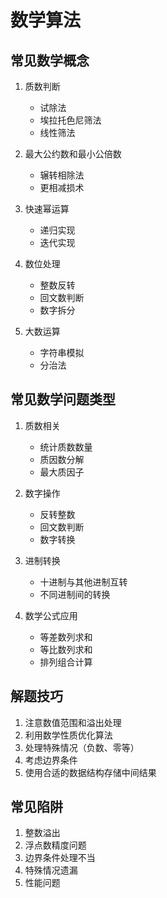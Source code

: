 # 数学算法

## 常见数学概念
1. 质数判断
   - 试除法
   - 埃拉托色尼筛法
   - 线性筛法

2. 最大公约数和最小公倍数
   - 辗转相除法
   - 更相减损术

3. 快速幂运算
   - 递归实现
   - 迭代实现

4. 数位处理
   - 整数反转
   - 回文数判断
   - 数字拆分

5. 大数运算
   - 字符串模拟
   - 分治法

## 常见数学问题类型
1. 质数相关
   - 统计质数数量
   - 质因数分解
   - 最大质因子

2. 数字操作
   - 反转整数
   - 回文数判断
   - 数字转换

3. 进制转换
   - 十进制与其他进制互转
   - 不同进制间的转换

4. 数学公式应用
   - 等差数列求和
   - 等比数列求和
   - 排列组合计算

## 解题技巧
1. 注意数值范围和溢出处理
2. 利用数学性质优化算法
3. 处理特殊情况（负数、零等）
4. 考虑边界条件
5. 使用合适的数据结构存储中间结果

## 常见陷阱
1. 整数溢出
2. 浮点数精度问题
3. 边界条件处理不当
4. 特殊情况遗漏
5. 性能问题
